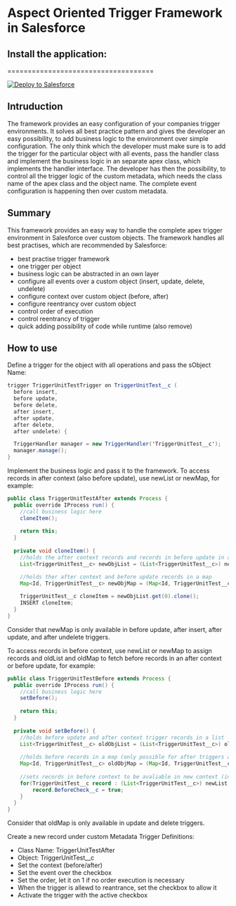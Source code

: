 # Aspect Oriented Trigger Framework in Salesforce
## Install the application:
====================================
 
<a href="https://githubsfdeploy.herokuapp.com?owner=behni&amp;repo=TriggerFramework">
  <img src="https://raw.githubusercontent.com/afawcett/githubsfdeploy/master/src/main/webapp/resources/img/deploy.png" alt="Deploy to Salesforce" />
</a>

## Intruduction
The framework provides an easy configuration of your companies trigger environments. It solves all best practice pattern and gives the developer an easy possibility, to add business logic to the environment over simple configuration. The only think which the developer must make sure is to add the trigger for the particular object with all events, pass the handler class and implement the business logic in an separate apex class, which implements the handler interface. The developer has then the possibility, to control all the trigger logic of the custom metadata, which needs the class name of the apex class and the object name. The complete event configuration is happening then over custom metadata.

## Summary
This framework provides an easy way to handle the complete apex trigger environment in Salesforce over custom objects. The framework handles all best practises, which are recommended by Salesforce:
* best practise trigger framework
* one trigger per object
* business logic can be abstracted in an own layer
* configure all events over a custom object (insert, update, delete, undelete)
* configure context over custom object (before, after)
* configure reentrancy over custom object
* control order of execution
* control reentrancy of trigger
* quick adding possibility of code while runtime (also remove)

## How to use
Define a trigger for the object with all operations and pass the sObject Name:
```java
trigger TriggerUnitTestTrigger on TriggerUnitTest__c (
  before insert, 
  before update, 
  before delete, 
  after insert, 
  after update, 
  after delete, 
  after undelete) {

  TriggerHandler manager = new TriggerHandler('TriggerUnitTest__c');
  manager.manage();
}
```

Implement the business logic and pass it to the framework.
To access records in after context (also before update), use newList or newMap, for example:
```java
public class TriggerUnitTestAfter extends Process {
  public override IProcess run() {
    //call business logic here
    cloneItem();
  
    return this;
  }
  
  private void cloneItem() {
    //holds the after context records and records in before update in a list
    List<TriggerUnitTest__c> newObjList = (List<TriggerUnitTest__c>) newList;

    //holds ther after context and before update records in a map
    Map<Id, TriggerUnitTest__c> newObjMap = (Map<Id, TriggerUnitTest__c>) newMap;
      
    TriggerUnitTest__c cloneItem = newObjList.get(0).clone();
    INSERT cloneItem;
  }
}
```
Consider that newMap is only available in before update, after insert, after update, and after undelete triggers.

To access records in before context, use newList or newMap to assign records and oldList and oldMap to fetch before records in an after context or before update, for example:
```java
public class TriggerUnitTestBefore extends Process {
  public override IProcess run() {
    //call business logic here
    setBefore();
  
    return this;
  }
  
  private void setBefore() {
    //holds before update and after context trigger records in a list
    List<TriggerUnitTest__c> oldObjList = (List<TriggerUnitTest__c>) oldList;
      
    //holds before records in a map (only possible for after triggers and before update triggers)
    Map<Id, TriggerUnitTest__c> oldObjMap = (Map<Id, TriggerUnitTest__c>) oldMap;
      
    //sets records in before context to be avaliable in new context (in before context only newList/newMap)
    for(TriggerUnitTest__c record : (List<TriggerUnitTest__c>) newList) {
        record.BeforeCheck__c = true;
    }
  }
}
```
Consider that oldMap is only available in update and delete triggers.

Create a new record under custom Metadata Trigger Definitions:
* Class Name: TriggerUnitTestAfter
* Object: TriggerUnitTest__c
* Set the context (before/after)
* Set the event over the checkbox
* Set the order, let it on 1 if no order execution is necessary
* When the trigger is allewd to reantrance, set the checkbox to allow it
* Activate the trigger with the active checkbox
